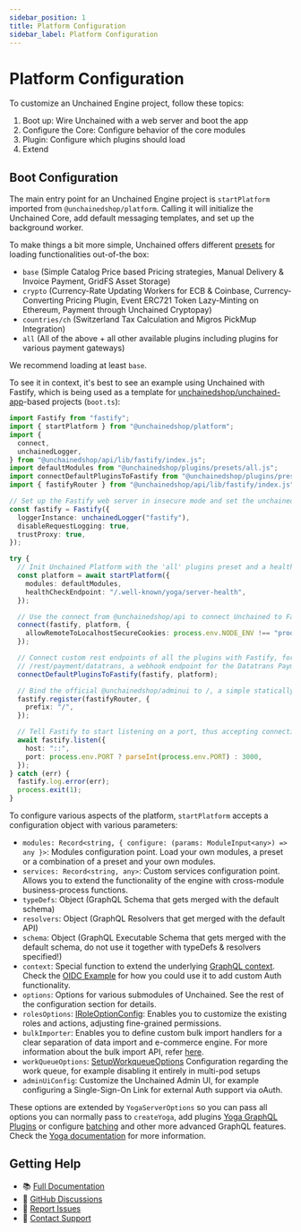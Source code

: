 ```yaml
---
sidebar_position: 1
title: Platform Configuration
sidebar_label: Platform Configuration
---
```



# Platform Configuration

To customize an Unchained Engine project, follow these topics:
1. Boot up: Wire Unchained with a web server and boot the app
2. Configure the Core: Configure behavior of the core modules
3. Plugin: Configure which plugins should load
4. Extend

## Boot Configuration

The main entry point for an Unchained Engine project is `startPlatform` imported from `@unchainedshop/platform`. Calling it will initialize the Unchained Core, add default messaging templates, and set up the background worker.

To make things a bit more simple, Unchained offers different [presets](./plugins/presets.md) for loading functionalities out-of-the box:
- `base` (Simple Catalog Price based Pricing strategies, Manual Delivery & Invoice Payment, GridFS Asset Storage)
- `crypto` (Currency-Rate Updating Workers for ECB & Coinbase, Currency-Converting Pricing Plugin, Event ERC721 Token Lazy-Minting on Ethereum, Payment through Unchained Cryptopay)
- `countries/ch` (Switzerland Tax Calculation and Migros PickMup Integration)
- `all` (All of the above + all other available plugins including plugins for various payment gateways)

We recommend loading at least `base`.

To see it in context, it's best to see an example using Unchained with Fastify, which is being used as a template for [unchainedshop/unchained-app](https://github.com/unchainedshop/unchained-app)-based projects (`boot.ts`):

```ts
import Fastify from "fastify";
import { startPlatform } from "@unchainedshop/platform";
import {
  connect,
  unchainedLogger,
} from "@unchainedshop/api/lib/fastify/index.js";
import defaultModules from "@unchainedshop/plugins/presets/all.js";
import connectDefaultPluginsToFastify from "@unchainedshop/plugins/presets/all-fastify.js";
import { fastifyRouter } from "@unchainedshop/api/lib/fastify/index.js";

// Set up the Fastify web server in insecure mode and set the unchained default logger as request logger
const fastify = Fastify({
  loggerInstance: unchainedLogger("fastify"),
  disableRequestLogging: true,
  trustProxy: true,
});

try {
  // Init Unchained Platform with the 'all' plugins preset and a healthCheckEndpoint we can use for health checks in containerized environments
  const platform = await startPlatform({
    modules: defaultModules,
    healthCheckEndpoint: "/.well-known/yoga/server-health",
  });

  // Use the connect from @unchainedshop/api to connect Unchained to Fastify, setting up the basic endpoints like /graphql
  connect(fastify, platform, {
    allowRemoteToLocalhostSecureCookies: process.env.NODE_ENV !== "production",
  });

  // Connect custom rest endpoints of all the plugins with Fastify, for example
  // /rest/payment/datatrans, a webhook endpoint for the Datatrans Payment Provider
  connectDefaultPluginsToFastify(fastify, platform);

  // Bind the official @unchainedshop/adminui to /, a simple statically built SPA that uses the GraphQL endpoint of Unchained Engine
  fastify.register(fastifyRouter, {
    prefix: "/",
  });

  // Tell Fastify to start listening on a port, thus accepting connections
  await fastify.listen({
    host: "::",
    port: process.env.PORT ? parseInt(process.env.PORT) : 3000,
  });
} catch (err) {
  fastify.log.error(err);
  process.exit(1);
}
```

To configure various aspects of the platform, `startPlatform` accepts a configuration object with various parameters:
  - `modules: Record<string, { configure: (params: ModuleInput<any>) => any }>`: Modules configuration point. Load your own modules, a preset or a combination of a preset and your own modules.
  - `services: Record<string, any>`: Custom services configuration point. Allows you to extend the functionality of the engine with cross-module business-process functions.
  - `typeDefs`:  Object (GraphQL Schema that gets merged with the default schema)
  - `resolvers`: Object (GraphQL Resolvers that get merged with the default API)
  - `schema`:  Object (GraphQL Executable Schema that gets merged with the default schema, do not use it together with typeDefs & resolvers specified!)
  - `context`: Special function to extend the underlying [GraphQL context](https://the-guild.dev/graphql/yoga-server/docs/features/context). Check the [OIDC Example](https://github.com/unchainedshop/unchained/blob/master/examples/oidc/boot.ts) for how you could use it to add custom Auth functionality.
  - `options`: Options for various submodules of Unchained. See the rest of the configuration section for details.
  - `rolesOptions`: [IRoleOptionConfig](https://docs.unchained.shop/types/interfaces/roles.IRoleOptionConfig.html): Enables you to customize the existing roles and actions, adjusting fine-grained permissions.
  - `bulkImporter`: Enables you to define custom bulk import handlers for a clear separation of data import and e-commerce engine. For more information about the bulk import API, refer [here](../tutorials/bulk-import).
  - `workQueueOptions`: [SetupWorkqueueOptions](https://docs.unchained.shop/types/interfaces/platform.SetupWorkqueueOptions.html) Configuration regarding the work queue, for example disabling it entirely in multi-pod setups
  - `adminUiConfig`: Customize the Unchained Admin UI, for example configuring a Single-Sign-On Link for external Auth support via oAuth.


These options are extended by `YogaServerOptions` so you can pass all options you can normally pass to `createYoga`, add plugins [Yoga GraphQL Plugins](https://the-guild.dev/graphql/yoga-server/docs/features/envelop-plugins) or configure [batching](https://the-guild.dev/graphql/yoga-server/docs/features/request-batching) and other more advanced GraphQL features. Check the [Yoga documentation](https://the-guild.dev/graphql/yoga-server/docs) for more information.


## Getting Help

- 📚 [Full Documentation](/)
- 💬 [GitHub Discussions](https://github.com/unchainedshop/unchained/discussions)
- 🐛 [Report Issues](https://github.com/unchainedshop/unchained/issues)
- 📧 [Contact Support](mailto:support@unchained.shop)
